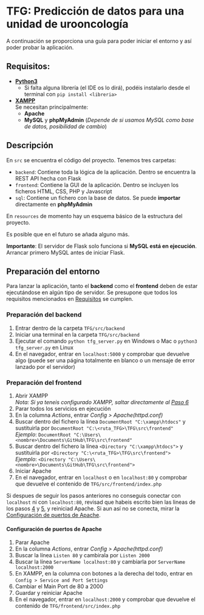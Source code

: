 # TFG: Predicción de datos para una unidad de urooncología
A continuación se proporciona una guía para poder iniciar el entorno y así poder probar la aplicación.

## Requisitos:
  - [**Python3**](https://www.python.org/downloads/)
    - Si falta alguna librería (el IDE os lo dirá), podéis instalarlo desde el terminal con ```pip install <libreria>```
  - [**XAMPP**](https://www.apachefriends.org/download.html)
    <br>Se necesitan principalmente:
    - **Apache**
    - **MySQL** y **phpMyAdmin** (*Depende de si usamos MySQL como base de datos, posibilidad de cambio*)

## Descripción
En ```src``` se encuentra el código del proyecto. Tenemos tres carpetas:
  - ```backend```: Contiene toda la lógica de la aplicación. Dentro se encuentra la REST API hecha con Flask
  - ```frontend```: Contiene la GUI de la aplicación. Dentro se incluyen los ficheros HTML, CSS, PHP y Javascript
  - ```sql```: Contiene un fichero con la base de datos. Se puede **importar** directamente en **phpMyAdmin**

En ```resources``` de momento hay un esquema básico de la estructura del proyecto.

Es posible que en el futuro se añada alguno más.

**Importante**: El servidor de Flask solo funciona si **MySQL está en ejecución**. Arrancar primero MySQL antes de iniciar Flask.

## Preparación del entorno
Para lanzar la aplicación, tanto el **backend** como el **frontend** deben de estar ejecutándose en algún tipo de servidor.
Se presupone que todos los requisitos mencionados en [Requisitos](#Requisitos) se cumplen.

### Preparación del backend
  1. Entrar dentro de la carpeta ```TFG/src/backend```
  2. Iniciar una terminal en la carpeta ```TFG/src/backend```
  3. Ejecutar el comando ```python tfg_server.py``` en Windows o Mac o ```python3 tfg_server.py``` en Linux
  4. En el navegador, entrar en ```localhost:5000``` y comprobar que devuelve algo (puede ser una página totalmente en blanco 
  o un mensaje de error lanzado por el servidor)
  
 ### Preparación del frontend
  1. Abrir XAMPP
  <br> *Nota: Si ya teneis configurado XAMPP, saltar directamente al [Paso 6](#frontend_init_apache)*
  2. Parar todos los servicios en ejecución
  3. En la columna *Actions*, entrar *Config > Apache(httpd.conf)*
  4. Buscar dentro del fichero la línea ```DocumentRoot "C:\xampp\htdocs"``` y sustituirla por ```DocumentRoot "C:\<ruta_TFG>\TFG\src\frontend"```<a name="frontend_document_root"></a>
  <br>*Ejemplo*: ```DocumentRoot "C:\Users\<nombre>\Documents\GitHub\TFG\src\frontend"```
  5. Buscar dentro del fichero la línea ```<Directory "C:\xampp\htdocs">``` y sustituirla por ```<Directory "C:\<ruta_TFG>\TFG\src\frontend">```<a name="frontend_directory"></a>
  <br>*Ejemplo*: ```<Directory "C:\Users\<nombre>\Documents\GitHub\TFG\src\frontend">```
  6. Iniciar Apache<a name="frontend_init_apache"></a>
  7. En el navegador, entrar en ```localhost``` o en ```localhost:80``` y comprobar que devuelve el contenido de ```TFG/src/frontend/index.php```

 Si despues de seguir los pasos anteriores no conseguis conectar con ```localhost``` ni con ```localhost:80```, revisad que habeis escrito bien las lineas de los pasos [4](#frontend_document_root)
 y [5](#frontend_directory), y reiniciad Apache. Si aun así no se conecta, mirar la [Configuración de puertos de Apache](#configuracion_puertos).
  
 #### Configuración de puertos de Apache<a name="configuracion_puertos"></a>
  1. Parar Apache
  2. En la columna *Actions*, entrar *Config > Apache(httpd.conf)*
  3. Buscar la línea ```Listen 80``` y cambirala por ```Listen 2000```
  4. Buscar la línea ```ServerName localhost:80``` y cambiarla por ```ServerName localhost:2000```
  5. En XAMPP, en la columna con botones a la derecha del todo, entrar en ```Config > Service and Port Settings```
  6. Cambiar el Main Port de 80 a 2000
  7. Guardar y reiniciar Apache
  7. En el navegador, entrar en ```localhost:2000``` y comprobar que devuelve el contenido de ```TFG/frontend/src/index.php```
  
  
